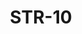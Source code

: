 ﻿---
title: "STR-10"
price: "26700"
size: "2050мм*860мм, 2050мм*960мм"
picture: door11.jpg
description: Внешняя отделка Влагостойкий МДФ (10 мм), рис. РИМ + ЛАК + ПАТИНА, Цвет Дуб золотистый Vinorit, Внутренняя отделка влагостойкий МДФ (10мм), рис. РИМ + ЛАК + ПАТИНА, Цвет Дуб золотистый Vinorit, Толщина дверного  полотна 110 мм, NANO-утепление полотна минеральная плита ISOVER + ПЕНОПОЛИСТИРОЛ + фольгированный ИЗОЛОН, контуров уплотнения 3, 3 петли на подшипнике, Фрезерованный МДФ наличник 10 мм, Пленка Винорит, Основной замок  Гардиан 3211, Накладка на верхний замок С автоматическими шторками, Дополнительный замок Гардиан 3001, Цилиндр APECS ключ-вертушка, Броненакладка на цилиндр Врезная, Задвижка «Ночной сторож», Ручка РОССО – 713 серебро, Эксцентрик"
---
